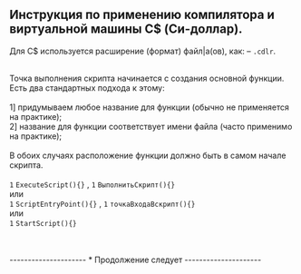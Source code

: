 Инструкция по применению компилятора и виртуальной машины C$ (Си-доллар).
-
Для C$ используется расширение (формат) файл|а(ов), как: – `.cdlr`.<br><br>

Точка выполнения скрипта начинается с создания основной функции. Есть два стандартных подхода к этому:<br>
<br>
1] придумываем любое название для функции (обычно не применяется на практике);<br>
2] название для функции соответствует имени файла (часто применимо на практике);<br>
<br>
В обоих случаях расположение функции должно быть в самом начале скрипта.<br>
<br>
```1``` ``` ExecuteScript(){} ``` , ```1``` ``` ВыполнитьСкрипт(){} ``` <br>
или <br>
```1``` ``` ScriptEntryPoint(){} ``` , ```1``` ``` точкаВходаВскрипт(){} ``` <br>
или<br>
```1``` ``` StartScript(){} ```

<br>
<br>
---------------------
* Продолжение следует
---------------------
